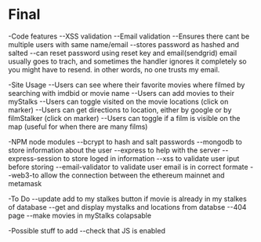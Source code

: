 # Final

-Code features
--XSS validation
--Email validation
--Ensures there cant be multiple users with same name/email
--stores password as hashed and salted
--can reset password using reset key and email(sendgrid) email usually goes to trach, and sometimes the handler ignores it completely so you might have to resend. in other words, no one trusts my email.


-Site Usage
--Users can see where their favorite movies where filmed by searching with imdbid or movie name
--Users can add movies to their myStalks
--Users can toggle visited on the movie locations (click on marker)
--Users can get directions to location, either by google or by filmStalker (click on marker)
--Users can toggle if a film is visible on the map (useful for when there are many films)


-NPM node modules
--bcrypt to hash and salt passwords
--mongodb to store information about the user
--express to help with the server
--express-session to store loged in information
--xss to validate user iput before storing
--email-validator to validate user email is in correct formate
--web3-to allow the connection between the ethereum mainnet and metamask


-To Do
--update add to my stalkes button if movie is already in my stalkes of database
--get and display mystalks and locations from databse
--404 page
--make movies in myStalks colapsable


-Possible stuff to add
--check that JS is enabled
